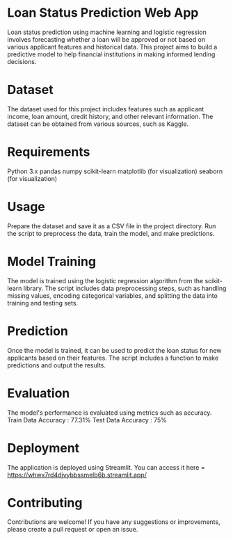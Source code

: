# Loan Status Prediction Web App
Loan status prediction using machine learning and logistic regression involves forecasting whether a loan will be approved or not based on various applicant features and historical data. This project aims to build a predictive model to help financial institutions in making informed lending decisions.

# Dataset
The dataset used for this project includes features such as applicant income, loan amount, credit history, and other relevant information. The dataset can be obtained from various sources, such as Kaggle.

# Requirements
Python 3.x
pandas
numpy
scikit-learn
matplotlib (for visualization)
seaborn (for visualization)

# Usage
Prepare the dataset and save it as a CSV file in the project directory.
Run the script to preprocess the data, train the model, and make predictions.

# Model Training
The model is trained using the logistic regression algorithm from the scikit-learn library. The script includes data preprocessing steps, such as handling missing values, encoding categorical variables, and splitting the data into training and testing sets.

# Prediction
Once the model is trained, it can be used to predict the loan status for new applicants based on their features. The script includes a function to make predictions and output the results.

# Evaluation
The model's performance is evaluated using metrics such as accuracy.
Train Data Accuracy : 77.31%
Test Data Accuracy : 75%

# Deployment
The application is deployed using Streamlit. You can access it here = https://whwx7rd4djvybbssmelb6b.streamlit.app/

# Contributing
Contributions are welcome! If you have any suggestions or improvements, please create a pull request or open an issue.
